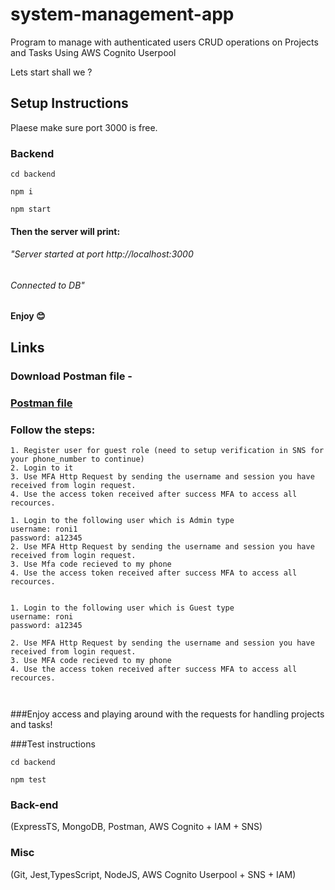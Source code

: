 # system-management-app
Program to manage with authenticated users CRUD operations on Projects and Tasks Using AWS Cognito Userpool


Lets start shall we ?

## Setup Instructions
Plaese make sure port 3000 is free.

### Backend
```
cd backend
``` 
```
npm i
``` 
```
npm start
``` 
#### Then the server will print:
###### "Server started at port http://localhost:3000
###### Connected to DB"

#### Enjoy 😊

## Links
### Download Postman file -
### [Postman file]()


### Follow the steps:

```
1. Register user for guest role (need to setup verification in SNS for your phone_number to continue)
2. Login to it
3. Use MFA Http Request by sending the username and session you have received from login request.
4. Use the access token received after success MFA to access all recources.
``` 
```
1. Login to the following user which is Admin type
username: roni1
password: a12345
2. Use MFA Http Request by sending the username and session you have received from login request.
3. Use Mfa code recieved to my phone
4. Use the access token received after success MFA to access all recources.
``` 
```

1. Login to the following user which is Guest type
username: roni
password: a12345

2. Use MFA Http Request by sending the username and session you have received from login request.
3. Use MFA code recieved to my phone
4. Use the access token received after success MFA to access all recources.
``` 
```


``` 
###Enjoy access and playing around with the requests for handling projects and tasks!


###Test instructions
```
cd backend
``` 
```
npm test
```

### Back-end

(ExpressTS, MongoDB, Postman, AWS Cognito + IAM + SNS)


### Misc
(Git, Jest,TypesScript, NodeJS, AWS Cognito Userpool + SNS + IAM)
